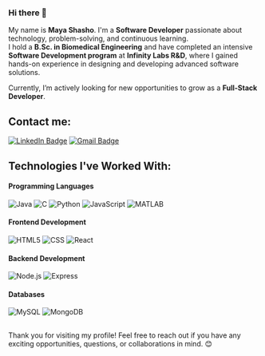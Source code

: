 ### Hi there 👋

My name is **Maya Shasho**. I'm a **Software Developer** passionate about technology, problem-solving, and continuous learning.  
I hold a **B.Sc. in Biomedical Engineering** and have completed an intensive **Software Development program** at **Infinity Labs R&D**, where I gained hands-on experience in designing and developing advanced software solutions.

Currently, I’m actively looking for new opportunities to grow as a **Full-Stack Developer**.

## Contact me:  
[![LinkedIn Badge](https://img.shields.io/badge/-LinkedIn-blue?style=flat-square&logo=Linkedin&logoColor=white&link=https://www.linkedin.com/in/maya-shasho-2954b61a7)](https://www.linkedin.com/in/maya-shasho-2954b61a7)
[![Gmail Badge](https://img.shields.io/badge/-Gmail-c14438?style=flat-square&logo=Gmail&logoColor=white&link=mailto:mayashasho6292@gmail.com)](mailto:mayashasho6292@gmail.com)

<!-- ## Check Out My Work:
🔗 [**Visit My Portfolio**](https://MayaShasho.github.io/portfolio) -->

## Technologies I've Worked With:  
#### Programming Languages  
![Java](https://img.shields.io/badge/Java-black?style=flat-square&logo=openjdk&logoColor=007396)
![C](https://img.shields.io/badge/C-black?style=flat-square&logo=c&logoColor=A8B9CC)
![Python](https://img.shields.io/badge/Python-black?style=flat-square&logo=python&logoColor=3776AB)
![JavaScript](https://img.shields.io/badge/JavaScript-black?style=flat-square&logo=javascript&logoColor=F7DF1E)
![MATLAB](https://img.shields.io/badge/MATLAB-black?style=flat-square&logo=mathworks&logoColor=0076A8)

#### Frontend Development  
![HTML5](https://img.shields.io/badge/HTML5-black?style=flat-square&logo=html5&logoColor=E34F26)
![CSS](https://img.shields.io/badge/CSS3-black?style=flat-square&logo=css3&logoColor=1572B6)
![React](https://img.shields.io/badge/React-black?style=flat-square&logo=react&logoColor=61DAFB)

#### Backend Development  
![Node.js](https://img.shields.io/badge/Node.js-black?style=flat-square&logo=nodedotjs&logoColor=339933)
![Express](https://img.shields.io/badge/Express-black?style=flat-square&logo=express)

#### Databases  
![MySQL](https://img.shields.io/badge/MySQL-black?style=flat-square&logo=mysql&logoColor=4479A1)
![MongoDB](https://img.shields.io/badge/MongoDB-black?style=flat-square&logo=mongodb&logoColor=47A248)

##
Thank you for visiting my profile! Feel free to reach out if you have any exciting opportunities, questions, or collaborations in mind. 😊
